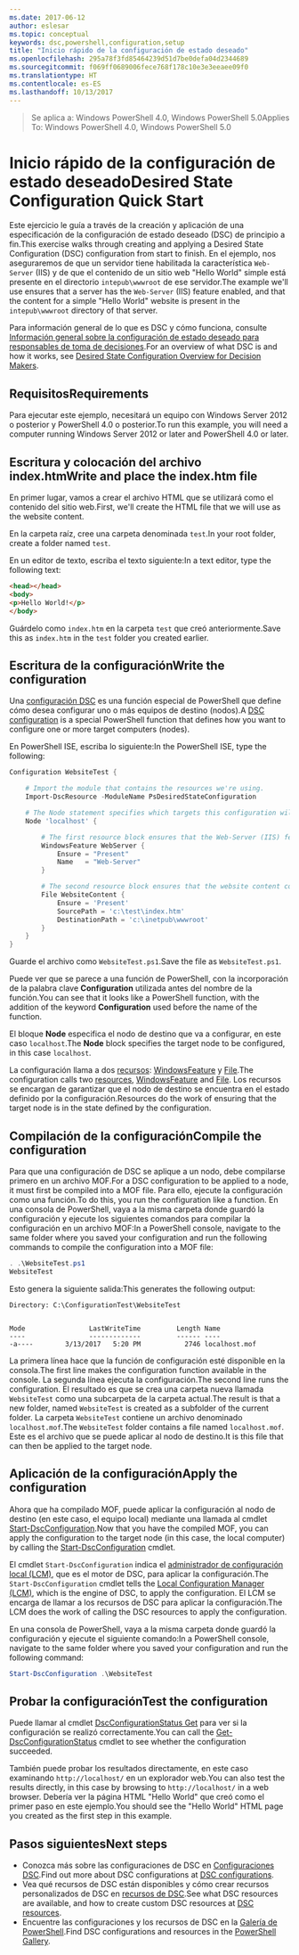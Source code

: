 ```yaml
---
ms.date: 2017-06-12
author: eslesar
ms.topic: conceptual
keywords: dsc,powershell,configuration,setup
title: "Inicio rápido de la configuración de estado deseado"
ms.openlocfilehash: 295a78f3fd85464239d51d7be0defa04d2344689
ms.sourcegitcommit: f069ff0689006fece768f178c10e3e3eeaee09f0
ms.translationtype: HT
ms.contentlocale: es-ES
ms.lasthandoff: 10/13/2017
---
```

> <span data-ttu-id="eb771-103">Se aplica a: Windows PowerShell 4.0, Windows PowerShell 5.0</span><span class="sxs-lookup"><span data-stu-id="eb771-103">Applies To: Windows PowerShell 4.0, Windows PowerShell 5.0</span></span>

# <a name="desired-state-configuration-quick-start"></a><span data-ttu-id="eb771-104">Inicio rápido de la configuración de estado deseado</span><span class="sxs-lookup"><span data-stu-id="eb771-104">Desired State Configuration Quick Start</span></span>

<span data-ttu-id="eb771-105">Este ejercicio le guía a través de la creación y aplicación de una especificación de la configuración de estado deseado (DSC) de principio a fin.</span><span class="sxs-lookup"><span data-stu-id="eb771-105">This exercise walks through creating and applying a Desired State Configuration (DSC) configuration from start to finish.</span></span>
<span data-ttu-id="eb771-106">En el ejemplo, nos aseguraremos de que un servidor tiene habilitada la característica `Web-Server` (IIS) y de que el contenido de un sitio web "Hello World" simple está presente en el directorio `intepub\wwwroot` de ese servidor.</span><span class="sxs-lookup"><span data-stu-id="eb771-106">The example we'll use ensures that a server has the `Web-Server` (IIS) feature enabled, and that the content for a simple "Hello World" website is present in the `intepub\wwwroot` directory of that server.</span></span>

<span data-ttu-id="eb771-107">Para información general de lo que es DSC y cómo funciona, consulte [Información general sobre la configuración de estado deseado para responsables de toma de decisiones](decisionMaker.md).</span><span class="sxs-lookup"><span data-stu-id="eb771-107">For an overview of what DSC is and how it works, see [Desired State Configuration Overview for Decision Makers](decisionMaker.md).</span></span>

## <a name="requirements"></a><span data-ttu-id="eb771-108">Requisitos</span><span class="sxs-lookup"><span data-stu-id="eb771-108">Requirements</span></span>

<span data-ttu-id="eb771-109">Para ejecutar este ejemplo, necesitará un equipo con Windows Server 2012 o posterior y PowerShell 4.0 o posterior.</span><span class="sxs-lookup"><span data-stu-id="eb771-109">To run this example, you will need a computer running Windows Server 2012 or later and PowerShell 4.0 or later.</span></span>

## <a name="write-and-place-the-indexhtm-file"></a><span data-ttu-id="eb771-110">Escritura y colocación del archivo index.htm</span><span class="sxs-lookup"><span data-stu-id="eb771-110">Write and place the index.htm file</span></span>

<span data-ttu-id="eb771-111">En primer lugar, vamos a crear el archivo HTML que se utilizará como el contenido del sitio web.</span><span class="sxs-lookup"><span data-stu-id="eb771-111">First, we'll create the HTML file that we will use as the website content.</span></span>

<span data-ttu-id="eb771-112">En la carpeta raíz, cree una carpeta denominada `test`.</span><span class="sxs-lookup"><span data-stu-id="eb771-112">In your root folder, create a folder named `test`.</span></span>

<span data-ttu-id="eb771-113">En un editor de texto, escriba el texto siguiente:</span><span class="sxs-lookup"><span data-stu-id="eb771-113">In a text editor, type the following text:</span></span>

```html
<head></head>
<body>
<p>Hello World!</p>
</body>
```

<span data-ttu-id="eb771-114">Guárdelo como `index.htm` en la carpeta `test` que creó anteriormente.</span><span class="sxs-lookup"><span data-stu-id="eb771-114">Save this as `index.htm` in the `test` folder you created earlier.</span></span> 

## <a name="write-the-configuration"></a><span data-ttu-id="eb771-115">Escritura de la configuración</span><span class="sxs-lookup"><span data-stu-id="eb771-115">Write the configuration</span></span>

<span data-ttu-id="eb771-116">Una [configuración DSC](configurations.md) es una función especial de PowerShell que define cómo desea configurar uno o más equipos de destino (nodos).</span><span class="sxs-lookup"><span data-stu-id="eb771-116">A [DSC configuration](configurations.md) is a special PowerShell function that defines how you want to configure one or more target computers (nodes).</span></span>

<span data-ttu-id="eb771-117">En PowerShell ISE, escriba lo siguiente:</span><span class="sxs-lookup"><span data-stu-id="eb771-117">In the PowerShell ISE, type the following:</span></span>

```powershell
Configuration WebsiteTest {

    # Import the module that contains the resources we're using.
    Import-DscResource -ModuleName PsDesiredStateConfiguration

    # The Node statement specifies which targets this configuration will be applied to.
    Node 'localhost' {

        # The first resource block ensures that the Web-Server (IIS) feature is enabled.
        WindowsFeature WebServer {
            Ensure = "Present"
            Name   = "Web-Server"
        }

        # The second resource block ensures that the website content copied to the website root folder.
        File WebsiteContent {
            Ensure = 'Present'
            SourcePath = 'c:\test\index.htm'
            DestinationPath = 'c:\inetpub\wwwroot'
        }
    }
}
```

<span data-ttu-id="eb771-118">Guarde el archivo como `WebsiteTest.ps1`.</span><span class="sxs-lookup"><span data-stu-id="eb771-118">Save the file as `WebsiteTest.ps1`.</span></span>

<span data-ttu-id="eb771-119">Puede ver que se parece a una función de PowerShell, con la incorporación de la palabra clave **Configuration** utilizada antes del nombre de la función.</span><span class="sxs-lookup"><span data-stu-id="eb771-119">You can see that it looks like a PowerShell function, with the addition of the keyword **Configuration** used before the name of the function.</span></span>

<span data-ttu-id="eb771-120">El bloque **Node** especifica el nodo de destino que va a configurar, en este caso `localhost`.</span><span class="sxs-lookup"><span data-stu-id="eb771-120">The **Node** block specifies the target node to be configured, in this case `localhost`.</span></span>

<span data-ttu-id="eb771-121">La configuración llama a dos [recursos](resources.md): [WindowsFeature](windowsFeatureResource.md) y [File](fileResource.md).</span><span class="sxs-lookup"><span data-stu-id="eb771-121">The configuration calls two [resources](resources.md), [WindowsFeature](windowsFeatureResource.md) and [File](fileResource.md).</span></span>
<span data-ttu-id="eb771-122">Los recursos se encargan de garantizar que el nodo de destino se encuentra en el estado definido por la configuración.</span><span class="sxs-lookup"><span data-stu-id="eb771-122">Resources do the work of ensuring that the target node is in the state defined by the configuration.</span></span>

## <a name="compile-the-configuration"></a><span data-ttu-id="eb771-123">Compilación de la configuración</span><span class="sxs-lookup"><span data-stu-id="eb771-123">Compile the configuration</span></span>

<span data-ttu-id="eb771-124">Para que una configuración de DSC se aplique a un nodo, debe compilarse primero en un archivo MOF.</span><span class="sxs-lookup"><span data-stu-id="eb771-124">For a DSC configuration to be applied to a node, it must first be compiled into a MOF file.</span></span>
<span data-ttu-id="eb771-125">Para ello, ejecute la configuración como una función.</span><span class="sxs-lookup"><span data-stu-id="eb771-125">To do this, you run the configuration like a function.</span></span>
<span data-ttu-id="eb771-126">En una consola de PowerShell, vaya a la misma carpeta donde guardó la configuración y ejecute los siguientes comandos para compilar la configuración en un archivo MOF:</span><span class="sxs-lookup"><span data-stu-id="eb771-126">In a PowerShell console, navigate to the same folder where you saved your configuration and run the following commands to compile the configuration into a MOF file:</span></span>

```powershell
. .\WebsiteTest.ps1
WebsiteTest
```

<span data-ttu-id="eb771-127">Esto genera la siguiente salida:</span><span class="sxs-lookup"><span data-stu-id="eb771-127">This generates the following output:</span></span>

```
Directory: C:\ConfigurationTest\WebsiteTest


Mode                LastWriteTime         Length Name
----                -------------         ------ ----
-a----        3/13/2017   5:20 PM           2746 localhost.mof
```

<span data-ttu-id="eb771-128">La primera línea hace que la función de configuración esté disponible en la consola.</span><span class="sxs-lookup"><span data-stu-id="eb771-128">The first line makes the configuration function available in the console.</span></span>
<span data-ttu-id="eb771-129">La segunda línea ejecuta la configuración.</span><span class="sxs-lookup"><span data-stu-id="eb771-129">The second line runs the configuration.</span></span>
<span data-ttu-id="eb771-130">El resultado es que se crea una carpeta nueva llamada `WebsiteTest` como una subcarpeta de la carpeta actual.</span><span class="sxs-lookup"><span data-stu-id="eb771-130">The result is that a new folder, named `WebsiteTest` is created as a subfolder of the current folder.</span></span>
<span data-ttu-id="eb771-131">La carpeta `WebsiteTest` contiene un archivo denominado `localhost.mof`.</span><span class="sxs-lookup"><span data-stu-id="eb771-131">The `WebsiteTest` folder contains a file named `localhost.mof`.</span></span>
<span data-ttu-id="eb771-132">Este es el archivo que se puede aplicar al nodo de destino.</span><span class="sxs-lookup"><span data-stu-id="eb771-132">It is this file that can then be applied to the target node.</span></span>

## <a name="apply-the-configuration"></a><span data-ttu-id="eb771-133">Aplicación de la configuración</span><span class="sxs-lookup"><span data-stu-id="eb771-133">Apply the configuration</span></span>

<span data-ttu-id="eb771-134">Ahora que ha compilado MOF, puede aplicar la configuración al nodo de destino (en este caso, el equipo local) mediante una llamada al cmdlet [Start-DscConfiguration](/reference/5.1/PSDesiredStateConfiguration/Start-DscConfiguration).</span><span class="sxs-lookup"><span data-stu-id="eb771-134">Now that you have the compiled MOF, you can apply the configuration to the target node (in this case, the local computer) by calling the [Start-DscConfiguration](/reference/5.1/PSDesiredStateConfiguration/Start-DscConfiguration) cmdlet.</span></span>

<span data-ttu-id="eb771-135">El cmdlet `Start-DscConfiguration` indica el [administrador de configuración local (LCM)](metaConfig.md), que es el motor de DSC, para aplicar la configuración.</span><span class="sxs-lookup"><span data-stu-id="eb771-135">The `Start-DscConfiguration` cmdlet tells the [Local Configuration Manager (LCM)](metaConfig.md), which is the engine of DSC, to apply the configuration.</span></span>
<span data-ttu-id="eb771-136">El LCM se encarga de llamar a los recursos de DSC para aplicar la configuración.</span><span class="sxs-lookup"><span data-stu-id="eb771-136">The LCM does the work of calling the DSC resources to apply the configuration.</span></span>

<span data-ttu-id="eb771-137">En una consola de PowerShell, vaya a la misma carpeta donde guardó la configuración y ejecute el siguiente comando:</span><span class="sxs-lookup"><span data-stu-id="eb771-137">In a PowerShell console, navigate to the same folder where you saved your configuration and run the following command:</span></span>

```powershell
Start-DscConfiguration .\WebsiteTest
```

## <a name="test-the-configuration"></a><span data-ttu-id="eb771-138">Probar la configuración</span><span class="sxs-lookup"><span data-stu-id="eb771-138">Test the configuration</span></span>

<span data-ttu-id="eb771-139">Puede llamar al cmdlet [DscConfigurationStatus Get](/reference/5.1/PSDesiredStateConfiguration/Get-DscConfigurationStatus) para ver si la configuración se realizó correctamente.</span><span class="sxs-lookup"><span data-stu-id="eb771-139">You can call the [Get-DscConfigurationStatus](/reference/5.1/PSDesiredStateConfiguration/Get-DscConfigurationStatus) cmdlet to see whether the configuration succeeded.</span></span> 

<span data-ttu-id="eb771-140">También puede probar los resultados directamente, en este caso examinando `http://localhost/` en un explorador web.</span><span class="sxs-lookup"><span data-stu-id="eb771-140">You can also test the results directly, in this case by browsing to `http://localhost/` in a web browser.</span></span>
<span data-ttu-id="eb771-141">Debería ver la página HTML "Hello World" que creó como el primer paso en este ejemplo.</span><span class="sxs-lookup"><span data-stu-id="eb771-141">You should see the "Hello World" HTML page you created as the first step in this example.</span></span>

## <a name="next-steps"></a><span data-ttu-id="eb771-142">Pasos siguientes</span><span class="sxs-lookup"><span data-stu-id="eb771-142">Next steps</span></span>

- <span data-ttu-id="eb771-143">Conozca más sobre las configuraciones de DSC en [Configuraciones DSC](configurations.md).</span><span class="sxs-lookup"><span data-stu-id="eb771-143">Find out more about DSC configurations at [DSC configurations](configurations.md).</span></span>
- <span data-ttu-id="eb771-144">Vea qué recursos de DSC están disponibles y cómo crear recursos personalizados de DSC en [recursos de DSC](resources.md).</span><span class="sxs-lookup"><span data-stu-id="eb771-144">See what DSC resources are available, and how to create custom DSC resources at [DSC resources](resources.md).</span></span>
- <span data-ttu-id="eb771-145">Encuentre las configuraciones y los recursos de DSC en la [Galería de PowerShell](https://www.powershellgallery.com/).</span><span class="sxs-lookup"><span data-stu-id="eb771-145">Find DSC configurations and resources in the [PowerShell Gallery](https://www.powershellgallery.com/).</span></span>



